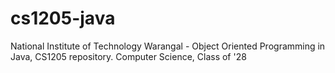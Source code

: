 # cs1205-java
National Institute of Technology Warangal - Object Oriented Programming in Java, CS1205 repository. Computer Science, Class of '28

